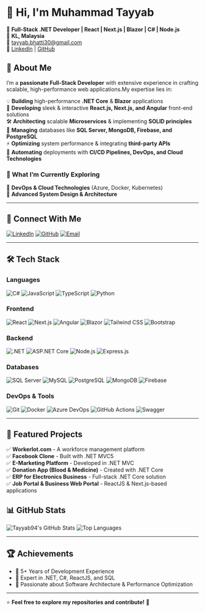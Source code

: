 # 👋 Hi, I'm Muhammad Tayyab  

🚀 **Full-Stack .NET Developer | React | Next.js | Blazor | C# | Node.js**  
📍 **KL, Malaysia**  
📧 [tayyab.bhatti30@gmail.com](mailto:tayyab.bhatti30@gmail.com)  
🔗 [LinkedIn](https://linkedin.com/in/mtayyab94) | [GitHub](https://github.com/Tayyab94)  


## 🚀 About Me
I’m a **passionate Full-Stack Developer** with extensive experience in crafting scalable, high-performance web applications.My expertise lies in:  

💡 **Building** high-performance **.NET Core** & **Blazor** applications  
🎨 **Developing** sleek & interactive **React.js, Next.js, and Angular** front-end solutions  
🛠 **Architecting** scalable **Microservices** & implementing **SOLID principles**  
💾 **Managing** databases like **SQL Server, MongoDB, Firebase, and PostgreSQL**  
⚡ **Optimizing** system performance & integrating **third-party APIs**  
🚀 **Automating** deployments with **CI/CD Pipelines, DevOps, and Cloud Technologies**  

### 🌱 What I’m Currently Exploring  
🔹 **DevOps & Cloud Technologies** (Azure, Docker, Kubernetes)  
🔹 **Advanced System Design & Architecture**  

---

## 📢 Connect With Me
[![LinkedIn](https://img.shields.io/badge/LinkedIn-blue?style=for-the-badge&logo=linkedin)](https://www.linkedin.com/in/mtayyab94/)
[![GitHub](https://img.shields.io/badge/GitHub-black?style=for-the-badge&logo=github)](https://github.com/Tayyab94)
[![Email](https://img.shields.io/badge/Email-red?style=for-the-badge&logo=gmail)](mailto:tayyab.bhatti30@gmail.com)

---

## 🛠 Tech Stack  

### Languages  
![C#](https://img.shields.io/badge/C%23-239120?style=for-the-badge&logo=c-sharp&logoColor=white)
![JavaScript](https://img.shields.io/badge/JavaScript-F7DF1E?style=for-the-badge&logo=javascript&logoColor=black)
![TypeScript](https://img.shields.io/badge/TypeScript-007ACC?style=for-the-badge&logo=typescript&logoColor=white)
![Python](https://img.shields.io/badge/Python-3776AB?style=for-the-badge&logo=python&logoColor=white)  

### Frontend  
![React](https://img.shields.io/badge/React-20232A?style=for-the-badge&logo=react&logoColor=61DAFB)
![Next.js](https://img.shields.io/badge/Next.js-000000?style=for-the-badge&logo=nextdotjs&logoColor=white)
![Angular](https://img.shields.io/badge/Angular-DD0031?style=for-the-badge&logo=angular&logoColor=white)
![Blazor](https://img.shields.io/badge/Blazor-512BD4?style=for-the-badge&logo=blazor&logoColor=white)
![Tailwind CSS](https://img.shields.io/badge/Tailwind_CSS-38B2AC?style=for-the-badge&logo=tailwind-css&logoColor=white)
![Bootstrap](https://img.shields.io/badge/Bootstrap-563D7C?style=for-the-badge&logo=bootstrap&logoColor=white)  

### Backend  
![.NET](https://img.shields.io/badge/.NET-512BD4?style=for-the-badge&logo=.net&logoColor=white)
![ASP.NET Core](https://img.shields.io/badge/ASP.NET_Core-5C2D91?style=for-the-badge&logo=dotnet&logoColor=white)
![Node.js](https://img.shields.io/badge/Node.js-339933?style=for-the-badge&logo=nodedotjs&logoColor=white)
![Express.js](https://img.shields.io/badge/Express.js-000000?style=for-the-badge&logo=express&logoColor=white)  

### Databases  
![SQL Server](https://img.shields.io/badge/SQL_Server-CC2927?style=for-the-badge&logo=microsoft-sql-server&logoColor=white)
![MySQL](https://img.shields.io/badge/MySQL-4479A1?style=for-the-badge&logo=mysql&logoColor=white)
![PostgreSQL](https://img.shields.io/badge/PostgreSQL-336791?style=for-the-badge&logo=postgresql&logoColor=white)
![MongoDB](https://img.shields.io/badge/MongoDB-4EA94B?style=for-the-badge&logo=mongodb&logoColor=white)
![Firebase](https://img.shields.io/badge/Firebase-FFCA28?style=for-the-badge&logo=firebase&logoColor=black)  

### DevOps & Tools  
![Git](https://img.shields.io/badge/Git-F05032?style=for-the-badge&logo=git&logoColor=white)
![Docker](https://img.shields.io/badge/Docker-2496ED?style=for-the-badge&logo=docker&logoColor=white)
![Azure DevOps](https://img.shields.io/badge/Azure_DevOps-0078D7?style=for-the-badge&logo=azure-devops&logoColor=white)
![GitHub Actions](https://img.shields.io/badge/GitHub_Actions-2088FF?style=for-the-badge&logo=github-actions&logoColor=white)
![Swagger](https://img.shields.io/badge/Swagger-85EA2D?style=for-the-badge&logo=swagger&logoColor=black)  


---

## 📌 Featured Projects  

✅ **Workerlot.com** - A workforce management platform  
✅ **Facebook Clone** - Built with .NET MVC5  
✅ **E-Marketing Platform** - Developed in .NET MVC  
✅ **Donation App (Blood & Medicine)** - Created with .NET Core  
✅ **ERP for Electronics Business** - Full-stack .NET Core solution  
✅ **Job Portal & Business Web Portal** - ReactJS & Next.js-based applications  

## 📊 GitHub Stats
![Tayyab94's GitHub Stats](https://github-readme-stats.vercel.app/api?username=Tayyab94&show_icons=true&theme=dark)
![Top Languages](https://github-readme-stats.vercel.app/api/top-langs/?username=Tayyab94&layout=compact&theme=dark)

---

## 🏆 Achievements
- 🎯 5+ Years of Development Experience
- 🏅 Expert in .NET, C#, ReactJS, and SQL
- 🚀 Passionate about Software Architecture & Performance Optimization

---

⭐ **Feel free to explore my repositories and contribute!** 🚀
